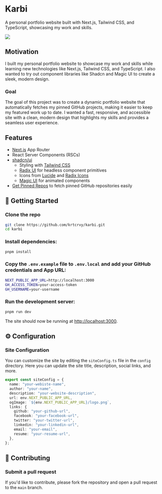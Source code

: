 # Karbi

A personal portfolio website built with Next.js, Tailwind CSS, and TypeScript, showcasing my work and skills.

<p>
    <img src="./public/img/karbi_demo.gif"/>
</p>

## Motivation

I built my personal portfolio website to showcase my work and skills while learning new technologies like Next.js, Tailwind CSS, and TypeScript. I also wanted to try out component libraries like Shadcn and Magic UI to create a sleek, modern design.

### Goal

The goal of this project was to create a dynamic portfolio website that automatically fetches my pinned GitHub projects, making it easier to keep my featured work up to date. I wanted a fast, responsive, and accessible site with a clean, modern design that highlights my skills and provides a seamless user experience.

## Features

- [Next.js](https://nextjs.org/) App Router
- React Server Components (RSCs)
- [shadcn/ui](https://ui.shadcn.com/)
  - Styling with [Tailwind CSS](https://tailwindcss.com/)
  - [Radix UI](https://www.radix-ui.com/) for headless component primitives
  - Icons from [Lucide](https://lucide.dev/icons/) and [Radix Icons](https://www.radix-ui.com/icons)
  - [Magic UI](https://magicui.design/) for animated components
- [Get Pinned Repos](https://www.npmjs.com/package/get-pinned-repos) to fetch pinned GitHub repositories easily

## 🚀 Getting Started

### Clone the repo

```bash
git clone https://github.com/krtcrvy/karbi.git
cd karbi
```

### Install dependencies:

```bash
pnpm install
```

### Copy the `.env.example` file to `.env.local` and add your GitHub credentials and App URL:

```bash
NEXT_PUBLIC_APP_URL=http://localhost:3000
GH_ACCESS_TOKEN=your-access-token
GH_USERNAME=your-username
```

### Run the development server:

```bash
pnpm run dev
```

The site should now be running at [http://localhost:3000](http://localhost:3000).

## ⚙️ Configuration

### Site Configuration

You can customize the site by editing the `siteConfig.ts` file in the `config` directory. Here you can update the site title, description, social links, and more.

```ts
export const siteConfig = {
  name: "your-webiste-name",
  author: "your-name",
  description: "your-website-description",
  url: env.NEXT_PUBLIC_APP_URL,
  ogImage: `${env.NEXT_PUBLIC_APP_URL}/logo.png`,
  links: {
    github: "your-github-url",
    facebook: "your-facebook-url",
    twitter: "your-twitter-url",
    linkedin: "your-linkedin-url",
    email: "your-email",
    resume: "your-resume-url",
  },
};
```

## 🤝 Contributing

### Submit a pull request

If you'd like to contribute, please fork the repository and open a pull request to the `main` branch.
